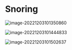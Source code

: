 # Snoring


<p>

![image-20221203101350860](https://github.com/Ameixa551/Snoring/blob/master/images/image-20221203101350860.png)

</p>

<p>

![image-20221203101444833](https://github.com/Ameixa551/Snoring/blob/master/images/image-20221203101444833.png)

</p>

<p>

![image-20221203101502637](https://github.com/Ameixa551/Snoring/blob/master/images/image-20221203101502637.png)

</p>